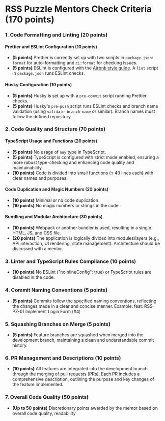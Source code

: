 # RSS Puzzle Mentors Check Criteria (170 points)

### 1. Code Formatting and Linting (20 points)

#### Prettier and ESLint Configuration (10 points)

- **(5 points)** Prettier is correctly set up with two scripts in `package.json`: `format` for auto-formatting and `ci:format` for checking issues.
- **(5 points)** ESLint is configured with the [Airbnb style guide](https://github.com/airbnb/javascript). A `lint` script in `package.json` runs ESLint checks.

#### Husky Configuration (10 points)

- **(5 points)** Husky is set up with a `pre-commit` script running Prettier checks.
- **(5 points)** Husky's `pre-push` script runs ESLint checks and branch name validation (using `validate-branch-name` or similar). Branch names must follow the defined repository

### 2. Code Quality and Structure (70 points)

#### TypeScript Usage and Functions (20 points)

- **(5 points)** No usage of `any` type in TypeScript.
- **(5 points)** TypeScript is configured with strict mode enabled, ensuring a more robust type-checking and enhancing code quality and maintainability.
- **(10 points)** Code is divided into small functions (≤ 40 lines each) with clear names and purposes.

#### Code Duplication and Magic Numbers (20 points)

- **(10 points)** Minimal or no code duplication.
- **(10 points)** No magic numbers or strings in the code.

#### Bundling and Modular Architecture (30 points)

- **(10 points)** Webpack or another bundler is used, resulting in a single HTML, JS, and CSS file.
- **(20 points)** The application is logically divided into modules/layers (e.g., API interaction, UI rendering, state management). Architecture should be discussed with a mentor.

### 3. Linter and TypeScript Rules Compliance (10 points)

- **(10 points)** No ESLint ("noInlineConfig": true) or TypeScript rules are disabled in the code.

### 4. Commit Naming Conventions (5 points)

- **(5 points)** Commits follow the specified naming conventions, reflecting the changes made in a clear and concise manner. Example: feat: RSS-PZ-01 Implement Login Form (#4)

### 5. Squashing Branches on Merge (5 points)

- **(5 points)** Feature branches are squashed when merged into the development branch, maintaining a clean and understandable commit history.

### 6. PR Management and Descriptions (10 points)

- **(10 points)** All features are integrated into the development branch through the merging of pull requests (PRs). Each PR includes a comprehensive description, outlining the purpose and key changes of the feature implemented.

### 7. Overall Code Quality (50 points)

- **(Up to 50 points)** Discretionary points awarded by the mentor based on overall code quality, readability
